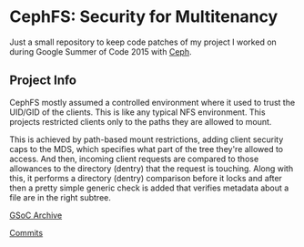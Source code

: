 # CephFS: Security for Multitenancy
Just a small repository to keep code patches of my project I worked on during
Google Summer of Code 2015 with [Ceph](http://ceph.com/).

## Project Info
CephFS mostly assumed a controlled environment where it used to trust the
UID/GID of the clients. This is like any typical NFS environment. This projects
restricted clients only to the paths they are allowed to mount.

This is achieved by path-based mount restrictions, adding client security caps
to the MDS, which specifies what part of the tree they're allowed to access. And
then, incoming client requests are compared to those allowances to the directory
(dentry) that the request is touching. Along with this, it performs a directory
(dentry) comparison before it locks and after then a pretty simple generic check
is added that verifies metadata about a file are in the right subtree.
 
[GSoC Archive](http://www.google-melange.com/gsoc/project/details/google/gsoc2015/jashank42/5668600916475904)

[Commits](https://github.com/ceph/ceph/commits/master?author=iamtj)
